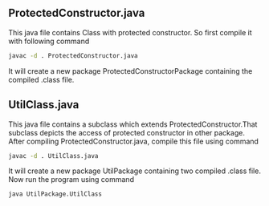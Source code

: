 ## ProtectedConstructor.java

This java file contains Class with protected constructor. So first compile it with following command

```bash
javac -d . ProtectedConstructor.java
```
It will create a new package ProtectedConstructorPackage containing the compiled .class file. 
## UtilClass.java

This java file contains a subclass which extends ProtectedConstructor.That subclass depicts the access of protected constructor in other package. After compiling ProtectedConstructor.java, compile this file using command

```bash
javac -d . UtilClass.java
```
It will create a new package UtilPackage containing two compiled .class file.
Now run the program using command
```bash
java UtilPackage.UtilClass
```